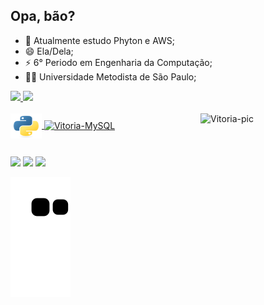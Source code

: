  ## Opa, bão?

- 🌱 Atualmente estudo Phyton e AWS;
- 😄 Ela/Dela;
- ⚡ 6° Periodo em Engenharia da Computação;
- 🐱‍👤 Universidade Metodista de São Paulo;


<div>
  <a href="https://github.com/VitoriaSAlmeida">
  <img height="150em" src="https://github-readme-stats.vercel.app/api?username=VitoriaSAlmeida&show_icons=true&theme=dark&include_all_commits=true&count_private=true"/>
  <img height="130em" src="https://github-readme-stats.vercel.app/api/top-langs/?username=VitoriaSAlmeida&layout=compact&langs_count=7&theme=dark"/>
</div>
 </div>
<div style="display: inline_block"><br>
  <img align="center" alt="Vitoria-Python" height="40" width="50" src="https://raw.githubusercontent.com/devicons/devicon/master/icons/python/python-original.svg">
  <img align="center" alt="Vitoria-MySQL" height="40" width="50" src="https://cdn.jsdelivr.net/gh/devicons/devicon/icons/mysql/mysql-original.svg" />
 <img align="right" alt="Vitoria-pic"  height="200" width="200" src="https://share-cdn.picrew.me/shareImg/org/202203/73327_1t0tdAFh.png"/>
</div>

##
<div>
  <a href="https://www.instagram.com/itsme.vick" target="_blank"><img src="https://img.shields.io/badge/-Instagram-%23E4405F?style=for-the-badge&logo=instagram&logoColor=white" target="_blank"></a>
  <a href = "mailto:vitoriaalmeidaaa2@gmail.com"><img src="https://img.shields.io/badge/-Gmail-%23333?style=for-the-badge&logo=gmail&logoColor=white" target="_blank"></a>
  <a href="https://www.linkedin.com/in/vitoria-almeida-23923a17a" target="_blank"><img src="https://img.shields.io/badge/-LinkedIn-%230077B5?style=for-the-badge&logo=linkedin&logoColor=white" target="_blank"></a> 
  
  ![Snake animation](https://github.com/rafaballerini/rafaballerini/blob/output/github-contribution-grid-snake.svg)
 
</div>

##

